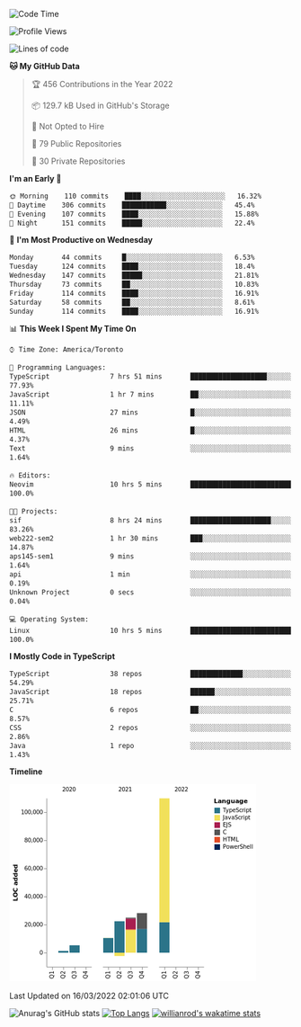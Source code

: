<!--START_SECTION:waka-->
![Code Time](http://img.shields.io/badge/Code%20Time-188%20hrs%204%20mins-blue)

![Profile Views](http://img.shields.io/badge/Profile%20Views-7-blue)

![Lines of code](https://img.shields.io/badge/From%20Hello%20World%20I%27ve%20Written-200%20Thousand%20lines%20of%20code-blue)

**🐱 My GitHub Data** 

> 🏆 456 Contributions in the Year 2022
 > 
> 📦 129.7 kB Used in GitHub's Storage 
 > 
> 🚫 Not Opted to Hire
 > 
> 📜 79 Public Repositories 
 > 
> 🔑 30 Private Repositories  
 > 
**I'm an Early 🐤** 

```text
🌞 Morning    110 commits    ████░░░░░░░░░░░░░░░░░░░░░   16.32% 
🌆 Daytime    306 commits    ███████████░░░░░░░░░░░░░░   45.4% 
🌃 Evening    107 commits    ████░░░░░░░░░░░░░░░░░░░░░   15.88% 
🌙 Night      151 commits    █████░░░░░░░░░░░░░░░░░░░░   22.4%

```
📅 **I'm Most Productive on Wednesday** 

```text
Monday       44 commits     █░░░░░░░░░░░░░░░░░░░░░░░░   6.53% 
Tuesday      124 commits    ████░░░░░░░░░░░░░░░░░░░░░   18.4% 
Wednesday    147 commits    █████░░░░░░░░░░░░░░░░░░░░   21.81% 
Thursday     73 commits     ██░░░░░░░░░░░░░░░░░░░░░░░   10.83% 
Friday       114 commits    ████░░░░░░░░░░░░░░░░░░░░░   16.91% 
Saturday     58 commits     ██░░░░░░░░░░░░░░░░░░░░░░░   8.61% 
Sunday       114 commits    ████░░░░░░░░░░░░░░░░░░░░░   16.91%

```


📊 **This Week I Spent My Time On** 

```text
⌚︎ Time Zone: America/Toronto

💬 Programming Languages: 
TypeScript               7 hrs 51 mins       ███████████████████░░░░░░   77.93% 
JavaScript               1 hr 7 mins         ██░░░░░░░░░░░░░░░░░░░░░░░   11.11% 
JSON                     27 mins             █░░░░░░░░░░░░░░░░░░░░░░░░   4.49% 
HTML                     26 mins             █░░░░░░░░░░░░░░░░░░░░░░░░   4.37% 
Text                     9 mins              ░░░░░░░░░░░░░░░░░░░░░░░░░   1.64%

🔥 Editors: 
Neovim                   10 hrs 5 mins       █████████████████████████   100.0%

🐱‍💻 Projects: 
sif                      8 hrs 24 mins       ████████████████████░░░░░   83.26% 
web222-sem2              1 hr 30 mins        ███░░░░░░░░░░░░░░░░░░░░░░   14.87% 
aps145-sem1              9 mins              ░░░░░░░░░░░░░░░░░░░░░░░░░   1.64% 
api                      1 min               ░░░░░░░░░░░░░░░░░░░░░░░░░   0.19% 
Unknown Project          0 secs              ░░░░░░░░░░░░░░░░░░░░░░░░░   0.04%

💻 Operating System: 
Linux                    10 hrs 5 mins       █████████████████████████   100.0%

```

**I Mostly Code in TypeScript** 

```text
TypeScript               38 repos            █████████████░░░░░░░░░░░░   54.29% 
JavaScript               18 repos            ██████░░░░░░░░░░░░░░░░░░░   25.71% 
C                        6 repos             ██░░░░░░░░░░░░░░░░░░░░░░░   8.57% 
CSS                      2 repos             ░░░░░░░░░░░░░░░░░░░░░░░░░   2.86% 
Java                     1 repo              ░░░░░░░░░░░░░░░░░░░░░░░░░   1.43%

```


**Timeline**

![Chart not found](https://raw.githubusercontent.com/wise-introvert/wise-introvert/master/charts/bar_graph.png) 


 Last Updated on 16/03/2022 02:01:06 UTC
<!--END_SECTION:waka-->

![Anurag's GitHub stats](https://github-readme-stats.vercel.app/api?username=wise-introvert&count_private=true&show_icons=true)
[![Top Langs](https://github-readme-stats.vercel.app/api/top-langs/?username=wise-introvert&langs_count=10)](https://github.com/anuraghazra/github-readme-stats)
[![willianrod's wakatime stats](https://github-readme-stats.vercel.app/api/wakatime?username=wiseintrovert)](https://github.com/anuraghazra/github-readme-stats)
